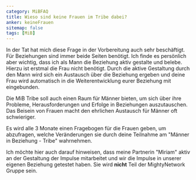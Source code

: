 ```yaml
---
category: MiBFAQ
title: Wieso sind keine Frauen im Tribe dabei?
anker: keineFrauen
sitemap: false
tags: [MiB]
---
```


<p>In der Tat hat mich diese Frage in der Vorbereitung auch sehr beschäftigt. Für
Beziehungen sind immer beide Seiten benötigt. Ich finde es persönlich aber
wichtig, dass ich als Mann die Beziehung aktiv gestalte und belebe. Hierzu ist
erstmal die Frau nicht benötigt. Durch die aktive Gestaltung durch den Mann wird sich
ein Austausch über die Beziehung ergeben und deine Frau wird automatisch
in die Weiterentwicklung eurer Beziehung mit eingebunden.</p>

<p>Die MiB Tribe soll auch einen Raum für Männer bieten, um sich über ihre Probleme,
Herausforderungen und Erfolge in Beziehungen auszutauschen. Das Beisein von
Frauen macht den ehrlichen Austausch für Männer oft schwieriger.</p>

<p>Es wird alle 3 Monate einen Fragebogen für die Frauen geben, um abzufragen,
welche Veränderungen sie durch deine Teilnahme am "Männer in Beziehung - Tribe"
wahrnehmen.</p>

<p>Ich möchte hier auch darauf hinweisen, dass meine Partnerin "Miriam" aktiv
an der Gestaltung der Impulse mitarbeitet und wir die Impulse in unserer eigenen
Beziehung getestet haben. Sie wird <b>nicht</b> Teil der MightyNetwork Gruppe sein.</p>
